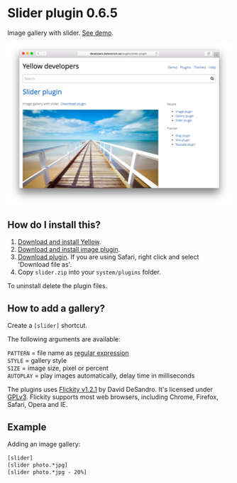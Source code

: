 Slider plugin 0.6.5
===================
Image gallery with slider. [See demo](https://developers.datenstrom.se/plugins/slider-plugin).

[![Screenshot](slider-plugin.jpg?raw=true)](https://developers.datenstrom.se/plugins/slider-plugin)

How do I install this?
----------------------
1. [Download and install Yellow](https://github.com/datenstrom/yellow/).
2. [Download and install image plugin](https://github.com/datenstrom/yellow-plugins/tree/master/image).
3. [Download plugin](https://github.com/datenstrom/yellow-plugins/raw/master/zip/slider.zip). If you are using Safari, right click and select 'Download file as'.
4. Copy `slider.zip` into your `system/plugins` folder.

To uninstall delete the plugin files.

How to add a gallery?
---------------------
Create a `[slider]` shortcut.

The following arguments are available:
  
`PATTERN` = file name as [regular expression](https://en.wikipedia.org/wiki/Regular_expression)  
`STYLE` = gallery style  
`SIZE` = image size, pixel or percent  
`AUTOPLAY` = play images automatically, delay time in milliseconds

The plugins uses [Flickity v1.2.1](http://flickity.metafizzy.co) by David DeSandro. It's licensed under [GPLv3](https://opensource.org/licenses/GPL-3.0). Flickity supports most web browsers, including Chrome, Firefox, Safari, Opera and IE.

Example
-------
Adding an image gallery:

    [slider]
    [slider photo.*jpg]
    [slider photo.*jpg - 20%]
